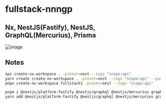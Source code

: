 # fullstack-nnngp

## Nx, NestJS(Fastify), NestJS, GraphQL(Mercurius), Prisma

![image](https://user-images.githubusercontent.com/10555820/189806987-429c9c15-17a3-4849-94ad-c251844b0a95.png)

## Notes

```bash
npx create-nx-workspace . -preset=nest --tags "scope:api"
yarn create create-nx-workspace . -preset=nest --tags "scope:api" --package-manager=yarn
pnpx create-nx-workspace fullstack1 -preset=nest --tags "scope:api"

pnpm i @nestjs/platform-fastify @nestjs/graphql @nestjs/mercurius graphql mercurius
yarn add @nestjs/platform-fastify @nestjs/graphql @nestjs/mercurius graphql mercurius
```
